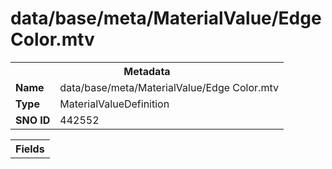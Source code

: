 <h1>data/base/meta/MaterialValue/Edge Color.mtv</h1><table><tr><th colspan="100%">Metadata</th></tr><tr><td><b>Name</b></td><td>data/base/meta/MaterialValue/Edge Color.mtv</td></tr><tr><td><b>Type</b></td><td>MaterialValueDefinition</td></tr><tr><td><b>SNO ID</b></td><td>442552</td></tr></table>

<table><tr><th colspan="100%">Fields</th></tr></table>


